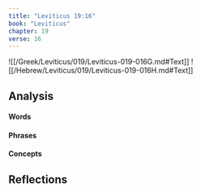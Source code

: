 ```yaml
---
title: "Leviticus 19:16"
book: "Leviticus"
chapter: 19
verse: 16
---
```

![[/Greek/Leviticus/019/Leviticus-019-016G.md#Text]]
![[/Hebrew/Leviticus/019/Leviticus-019-016H.md#Text]]

## Analysis

#### Words

#### Phrases

#### Concepts

## Reflections
